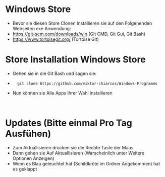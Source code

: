 # Windows Store

- Bevor sie diesen Store Clonen Installieren sie auf den Folgenenden Webseiten exe Anwendung:
- https://git-scm.com/downloads/win (Git CMD, Git Gui, Git Bash)
- https://www.tortoisegit.org/ (Tortoise Git)
&nbsp;
# Store Installation Windows Store 
- Gehen sie in die Git Bash und sagen sie:
-       git clone https://github.com/viktor-chiarcos/Windows-Programms
-   Nun können sie Alle Apps Ihrer Wahl installieren

&nbsp;
# Updates (Bitte einmal Pro Tag Ausfühen)

- Zum Aktuallisieren drücken sie die Rechte Taste der Maus
- Dann gehen sie Auf Aktuallisieren (Warscheinlich unter Weitere Optionen Anzeigen)
- Wenn es Blau geleuchtet hat (Schildkröte im Ordner Angekommen) hat es geklappt
 
